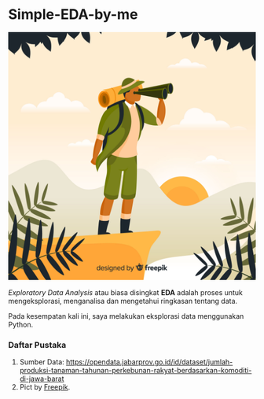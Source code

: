 # Simple-EDA-by-me

![Credit by Freepik](/2325069.jpg)

_Exploratory Data Analysis_ atau biasa disingkat **EDA** adalah proses untuk mengeksplorasi, menganalisa dan mengetahui ringkasan tentang data.

Pada kesempatan kali ini, saya melakukan eksplorasi data menggunakan Python.

### Daftar Pustaka
1. Sumber Data: https://opendata.jabarprov.go.id/id/dataset/jumlah-produksi-tanaman-tahunan-perkebunan-rakyat-berdasarkan-komoditi-di-jawa-barat 
2. Pict by [Freepik](https://www.freepik.com/vectors/background).